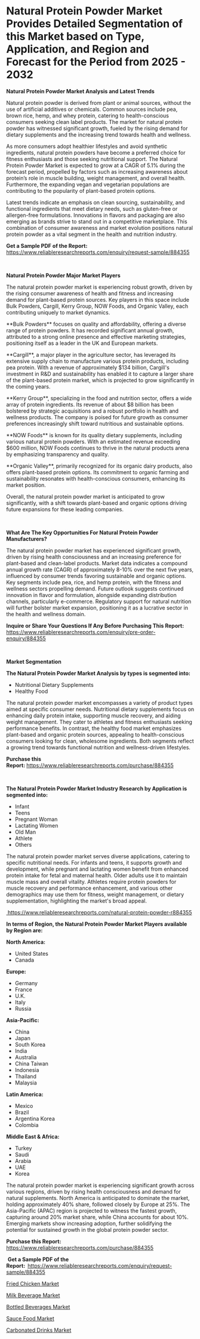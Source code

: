 <p><h1>Natural Protein Powder Market Provides Detailed Segmentation of this Market based on Type, Application, and Region and Forecast for the Period from 2025 - 2032</h1></p><p><strong>Natural Protein Powder Market Analysis and Latest Trends</strong></p>
<p><p>Natural protein powder is derived from plant or animal sources, without the use of artificial additives or chemicals. Common sources include pea, brown rice, hemp, and whey protein, catering to health-conscious consumers seeking clean label products. The market for natural protein powder has witnessed significant growth, fueled by the rising demand for dietary supplements and the increasing trend towards health and wellness.</p><p>As more consumers adopt healthier lifestyles and avoid synthetic ingredients, natural protein powders have become a preferred choice for fitness enthusiasts and those seeking nutritional support. The Natural Protein Powder Market is expected to grow at a CAGR of 5.1% during the forecast period, propelled by factors such as increasing awareness about protein’s role in muscle building, weight management, and overall health. Furthermore, the expanding vegan and vegetarian populations are contributing to the popularity of plant-based protein options.</p><p>Latest trends indicate an emphasis on clean sourcing, sustainability, and functional ingredients that meet dietary needs, such as gluten-free or allergen-free formulations. Innovations in flavors and packaging are also emerging as brands strive to stand out in a competitive marketplace. This combination of consumer awareness and market evolution positions natural protein powder as a vital segment in the health and nutrition industry.</p></p>
<p><strong>Get a Sample PDF of the Report:&nbsp;</strong> <a href="https://www.reliableresearchreports.com/enquiry/request-sample/884355?utm_campaign=9&utm_medium=2&utm_source=Github&utm_content=ia&utm_term=14022025&utm_id=natural-protein-powder">https://www.reliableresearchreports.com/enquiry/request-sample/884355</a></p>
<p>&nbsp;</p>
<p><strong>Natural Protein Powder Major Market Players</strong></p>
<p><p>The natural protein powder market is experiencing robust growth, driven by the rising consumer awareness of health and fitness and increasing demand for plant-based protein sources. Key players in this space include Bulk Powders, Cargill, Kerry Group, NOW Foods, and Organic Valley, each contributing uniquely to market dynamics.</p><p>**Bulk Powders** focuses on quality and affordability, offering a diverse range of protein powders. It has recorded significant annual growth, attributed to a strong online presence and effective marketing strategies, positioning itself as a leader in the UK and European markets.</p><p>**Cargill**, a major player in the agriculture sector, has leveraged its extensive supply chain to manufacture various protein products, including pea protein. With a revenue of approximately $134 billion, Cargill's investment in R&D and sustainability has enabled it to capture a larger share of the plant-based protein market, which is projected to grow significantly in the coming years.</p><p>**Kerry Group**, specializing in the food and nutrition sector, offers a wide array of protein ingredients. Its revenue of about $8 billion has been bolstered by strategic acquisitions and a robust portfolio in health and wellness products. The company is poised for future growth as consumer preferences increasingly shift toward nutritious and sustainable options.</p><p>**NOW Foods** is known for its quality dietary supplements, including various natural protein powders. With an estimated revenue exceeding $600 million, NOW Foods continues to thrive in the natural products arena by emphasizing transparency and quality.</p><p>**Organic Valley**, primarily recognized for its organic dairy products, also offers plant-based protein options. Its commitment to organic farming and sustainability resonates with health-conscious consumers, enhancing its market position.</p><p>Overall, the natural protein powder market is anticipated to grow significantly, with a shift towards plant-based and organic options driving future expansions for these leading companies.</p></p>
<p>&nbsp;</p>
<p><strong>What Are The Key Opportunities For Natural Protein Powder Manufacturers?</strong></p>
<p><p>The natural protein powder market has experienced significant growth, driven by rising health consciousness and an increasing preference for plant-based and clean-label products. Market data indicates a compound annual growth rate (CAGR) of approximately 8-10% over the next five years, influenced by consumer trends favoring sustainable and organic options. Key segments include pea, rice, and hemp protein, with the fitness and wellness sectors propelling demand. Future outlook suggests continued innovation in flavor and formulation, alongside expanding distribution channels, particularly e-commerce. Regulatory support for natural nutrition will further bolster market expansion, positioning it as a lucrative sector in the health and wellness domain.</p></p>
<p><strong>Inquire or Share Your Questions If Any Before Purchasing This Report:</strong> <a href="https://www.reliableresearchreports.com/enquiry/pre-order-enquiry/884355?utm_campaign=9&utm_medium=2&utm_source=Github&utm_content=ia&utm_term=14022025&utm_id=natural-protein-powder">https://www.reliableresearchreports.com/enquiry/pre-order-enquiry/884355</a></p>
<p>&nbsp;</p>
<p><strong>Market Segmentation</strong></p>
<p><strong>The Natural Protein Powder Market Analysis by types is segmented into:</strong></p>
<p><ul><li>Nutritional Dietary Supplements</li><li>Healthy Food</li></ul></p>
<p><p>The natural protein powder market encompasses a variety of product types aimed at specific consumer needs. Nutritional dietary supplements focus on enhancing daily protein intake, supporting muscle recovery, and aiding weight management. They cater to athletes and fitness enthusiasts seeking performance benefits. In contrast, the healthy food market emphasizes plant-based and organic protein sources, appealing to health-conscious consumers looking for clean, wholesome ingredients. Both segments reflect a growing trend towards functional nutrition and wellness-driven lifestyles.</p></p>
<p><strong>Purchase this Report:&nbsp;</strong><a href="https://www.reliableresearchreports.com/purchase/884355?utm_campaign=9&utm_medium=2&utm_source=Github&utm_content=ia&utm_term=14022025&utm_id=natural-protein-powder">https://www.reliableresearchreports.com/purchase/884355</a></p>
<p>&nbsp;</p>
<p><strong>The Natural Protein Powder Market Industry Research by Application is segmented into:</strong></p>
<p><ul><li>Infant</li><li>Teens</li><li>Pregnant Woman</li><li>Lactating Women</li><li>Old Man</li><li>Athlete</li><li>Others</li></ul></p>
<p><p>The natural protein powder market serves diverse applications, catering to specific nutritional needs. For infants and teens, it supports growth and development, while pregnant and lactating women benefit from enhanced protein intake for fetal and maternal health. Older adults use it to maintain muscle mass and overall vitality. Athletes require protein powders for muscle recovery and performance enhancement, and various other demographics may use them for fitness, weight management, or dietary supplementation, highlighting the market's broad appeal.</p></p>
<p><a href="https://www.reliableresearchreports.com/natural-protein-powder-r884355?utm_campaign=9&utm_medium=2&utm_source=Github&utm_content=ia&utm_term=14022025&utm_id=natural-protein-powder">&nbsp;https://www.reliableresearchreports.com/natural-protein-powder-r884355</a></p>
<p><strong>In terms of Region, the Natural Protein Powder Market Players available by Region are:</strong></p>
<p>
    <p> <strong> North America: </strong>
        <ul>
            <li>United States</li>
            <li>Canada</li>
        </ul>
        </p> 
    <p> <strong> Europe: </strong>
        <ul>
            <li>Germany</li>
            <li>France</li>
            <li>U.K.</li>
            <li>Italy</li>
            <li>Russia</li>
        </ul>
        </p> 
    <p> <strong> Asia-Pacific: </strong>
        <ul>
            <li>China</li>
            <li>Japan</li>
            <li>South Korea</li>
            <li>India</li>
            <li>Australia</li>
            <li>China Taiwan</li>
            <li>Indonesia</li>
            <li>Thailand</li>
            <li>Malaysia</li>
        </ul>
        </p> 
    <p> <strong> Latin America: </strong>
        <ul>
            <li>Mexico</li>
            <li>Brazil</li>
            <li>Argentina Korea</li>
            <li>Colombia</li>
        </ul>
        </p> 
    <p> <strong> Middle East & Africa: </strong>
        <ul>
            <li>Turkey</li>
            <li>Saudi</li>
            <li>Arabia</li>
            <li>UAE</li>
            <li>Korea</li>
        </ul>
    </p>
    </p>
<p><p>The natural protein powder market is experiencing significant growth across various regions, driven by rising health consciousness and demand for natural supplements. North America is anticipated to dominate the market, holding approximately 40% share, followed closely by Europe at 25%. The Asia-Pacific (APAC) region is projected to witness the fastest growth, capturing around 20% market share, while China accounts for about 10%. Emerging markets show increasing adoption, further solidifying the potential for sustained growth in the global protein powder sector.</p></p>
<p><strong>Purchase this Report: </strong><a href="https://www.reliableresearchreports.com/purchase/884355?utm_campaign=9&utm_medium=2&utm_source=Github&utm_content=ia&utm_term=14022025&utm_id=natural-protein-powder">https://www.reliableresearchreports.com/purchase/884355</a></p>
<p>&nbsp;<strong>Get a Sample PDF of the Report:&nbsp;&nbsp;</strong><a href="https://www.reliableresearchreports.com/enquiry/request-sample/884355?utm_campaign=9&utm_medium=2&utm_source=Github&utm_content=ia&utm_term=14022025&utm_id=natural-protein-powder">https://www.reliableresearchreports.com/enquiry/request-sample/884355</a></p>
<p><strong></strong></p>
<p><p><a href="https://github.com/ezahdyre/Market-Research-Report-List-1/blob/main/fried-chicken-market.md?utm_campaign=9&utm_medium=2&utm_source=Github&utm_content=ia&utm_term=14022025&utm_id=natural-protein-powder">Fried Chicken Market</a></p><p><a href="https://github.com/dingharhouma/Market-Research-Report-List-1/blob/main/milk-beverage-market.md?utm_campaign=9&utm_medium=2&utm_source=Github&utm_content=ia&utm_term=14022025&utm_id=natural-protein-powder">Milk Beverage Market</a></p><p><a href="https://github.com/tashiafun920/Market-Research-Report-List-1/blob/main/bottled-beverages-market.md?utm_campaign=9&utm_medium=2&utm_source=Github&utm_content=ia&utm_term=14022025&utm_id=natural-protein-powder">Bottled Beverages Market</a></p><p><a href="https://github.com/verikaahova/Market-Research-Report-List-1/blob/main/sauce-food-market.md?utm_campaign=9&utm_medium=2&utm_source=Github&utm_content=ia&utm_term=14022025&utm_id=natural-protein-powder">Sauce Food Market</a></p><p><a href="https://github.com/tshumaalzlam0/Market-Research-Report-List-1/blob/main/carbonated-drinks-market.md?utm_campaign=9&utm_medium=2&utm_source=Github&utm_content=ia&utm_term=14022025&utm_id=natural-protein-powder">Carbonated Drinks Market</a></p></p>